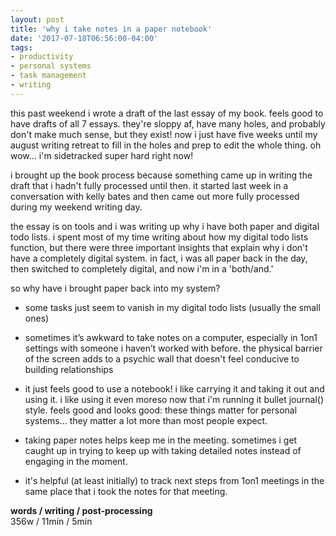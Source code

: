 ```yaml
---
layout: post
title: 'why i take notes in a paper notebook'
date: '2017-07-18T06:56:00-04:00'
tags:
- productivity
- personal systems
- task management
- writing
--- 
```


this past weekend i wrote a draft of the last essay of my book. feels good to have drafts of all 7 essays. they're sloppy af, have many holes, and probably don't make much sense, but they exist! now i just have five weeks until my august writing retreat to fill in the holes and prep to edit the whole thing. oh wow... i'm sidetracked super hard right now!

i brought up the book process because something came up in writing the draft that i hadn't fully processed until then. it started last week in a conversation with kelly bates and then came out more fully processed during my weekend writing day. 

the essay is on tools and i was writing up why i have both paper and digital todo lists. i spent most of my time writing about how my digital todo lists function, but there were three important insights that explain why i don't have a completely digital system. in fact, i was all paper back in the day, then switched to completely digital, and now i'm in a 'both/and.' 

so why have i brought paper back into my system? 

* some tasks just seem to vanish in my digital todo lists (usually the small ones)

* sometimes it’s awkward to take notes on a computer, especially in 1on1 settings with someone i haven’t worked with before. the physical barrier of the screen adds to a psychic wall that doesn't feel conducive to building relationships

* it just feels good to use a notebook! i like carrying it and taking it out and using it. i like using it even moreso now that i'm running it bullet journal() style. feels good and looks good: these things matter for personal systems... they matter a lot more than most people expect.

* taking paper notes helps keep me in the meeting. sometimes i get caught up in trying to keep up with taking detailed notes instead of engaging in the moment. 

* it's helpful (at least initially) to track next steps from 1on1 meetings in the same place that i took the notes for that meeting.

<!-- hyperlink bank -->

**words / writing / post-processing**  
356w / 11min / 5min